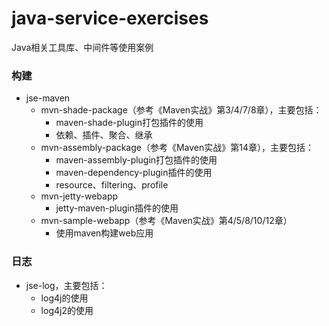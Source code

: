 # java-service-exercises

Java相关工具库、中间件等使用案例

### 构建

* jse-maven
  * mvn-shade-package（参考《Maven实战》第3/4/7/8章），主要包括：
    * maven-shade-plugin打包插件的使用
    * 依赖、插件、聚合、继承
  * mvn-assembly-package（参考《Maven实战》第14章），主要包括：
    * maven-assembly-plugin打包插件的使用
    * maven-dependency-plugin插件的使用
    * resource、filtering、profile
  * mvn-jetty-webapp
    * jetty-maven-plugin插件的使用
  * mvn-sample-webapp（参考《Maven实战》第4/5/8/10/12章）
    * 使用maven构建web应用
    
### 日志

* jse-log，主要包括：
  * log4j的使用
  * log4j2的使用
